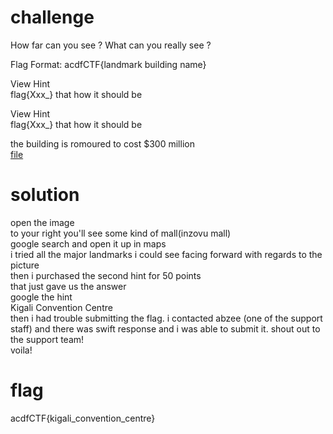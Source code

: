 # challenge
How far can you see ? What can you really see ?</br>

Flag Format: acdfCTF{landmark building name}</br>

View Hint</br>
flag{Xxx_} that how it should be</br>

View Hint</br>
flag{Xxx_} that how it should be</br>

the building is romoured to cost $300 million</br>
[file](./osint13.png)</br>

# solution
open the image</br>
to your right you'll see some kind of mall(inzovu mall)</br>
google search and open it up in maps </br>
i tried all the major landmarks i could see facing forward with regards to the picture</br>
then i purchased the second hint for 50 points</br>
that just gave us the answer</br>
google the hint</br>
Kigali Convention Centre</br>
then i had trouble submitting the flag. i contacted abzee (one of the support staff) and there was swift response and i was able to submit it. shout out to the support team!</br>
voila!

# flag
acdfCTF{kigali_convention_centre}